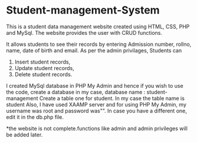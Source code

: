 # Student-management-System
This is a student data management website created using HTML, CSS, PHP and MySql. The website provides the user with CRUD functions.

It allows students to see their records by entering Admission number, rollno, name, date of birth and email.
As per the admin privilages,
Students can
1. Insert student records,
2. Update student records,
3. Delete student records.

I created MySql database in PHP My Admin and hence if you wish to use the code, create a database in my case,
database name : student-management
Create a table one for student. In my case the table name is student
Also, I have used XAAMP server and for using PHP My Admin, my username was root and password was"". In case you have a different one, edit it in the db.php file.


*the website is not complete.functions like admin and admin privileges will be added later.
